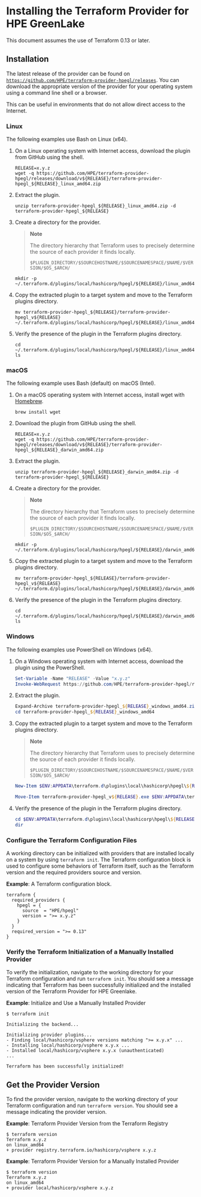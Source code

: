 # Installing the Terraform Provider for HPE GreenLake

This document assumes the use of Terraform 0.13 or later.


## Installation

The latest release of the provider can be found on [`https://github.com/HPE/terraform-provider-hpegl/releases`][releases]. You can download the appropriate version of the provider for your operating system using a command line shell or a browser.

This can be useful in environments that do not allow direct access to the Internet.

### Linux

The following examples use Bash on Linux (x64).

1. On a Linux operating system with Internet access, download the plugin from GitHub using the shell.

   ```console
   RELEASE=x.y.z
   wget -q https://github.com/HPE/terraform-provider-hpegl/releases/download/v${RELEASE}/terraform-provider-hpegl_${RELEASE}_linux_amd64.zip
   ```

2. Extract the plugin.

   ```console
   unzip terraform-provider-hpegl_${RELEASE}_linux_amd64.zip -d terraform-provider-hpegl_${RELEASE}
   ```

3. Create a directory for the provider.

   > **Note**
   >
   > The directory hierarchy that Terraform uses to precisely determine the source of each provider it finds locally.
   >
   > `$PLUGIN_DIRECTORY/$SOURCEHOSTNAME/$SOURCENAMESPACE/$NAME/$VERSION/$OS_$ARCH/`

   ```console
   mkdir -p ~/.terraform.d/plugins/local/hashicorp/hpegl/${RELEASE}/linux_amd64
   ```

4. Copy the extracted plugin to a target system and move to the Terraform plugins directory.

   ```console
   mv terraform-provider-hpegl_${RELEASE}/terraform-provider-hpegl_v${RELEASE} ~/.terraform.d/plugins/local/hashicorp/hpegl/${RELEASE}/linux_amd64
   ```

5. Verify the presence of the plugin in the Terraform plugins directory.

   ```console
   cd ~/.terraform.d/plugins/local/hashicorp/hpegl/${RELEASE}/linux_amd64
   ls
   ```

### macOS

The following example uses Bash (default) on macOS (Intel).

1. On a macOS operating system with Internet access, install wget with [Homebrew](https://brew.sh).

   ```console
   brew install wget
   ```

2. Download the plugin from GitHub using the shell.

   ```console
   RELEASE=x.y.z
   wget -q https://github.com/HPE/terraform-provider-hpegl/releases/download/v${RELEASE}/terraform-provider-hpegl_${RELEASE}_darwin_amd64.zip
   ```

3. Extract the plugin.

   ```console
   unzip terraform-provider-hpegl_${RELEASE}_darwin_amd64.zip -d terraform-provider-hpegl_${RELEASE}
   ```

4. Create a directory for the provider.

   > **Note**
   >
   > The directory hierarchy that Terraform uses to precisely determine the source of each provider it finds locally.
   >
   > `$PLUGIN_DIRECTORY/$SOURCEHOSTNAME/$SOURCENAMESPACE/$NAME/$VERSION/$OS_$ARCH/`

   ```console
   mkdir -p ~/.terraform.d/plugins/local/hashicorp/hpegl/${RELEASE}/darwin_amd64
   ```

5. Copy the extracted plugin to a target system and move to the Terraform plugins directory.

   ```console
   mv terraform-provider-hpegl_${RELEASE}/terraform-provider-hpegl_v${RELEASE} ~/.terraform.d/plugins/local/hashicorp/hpegl/${RELEASE}/darwin_amd64
   ```

6. Verify the presence of the plugin in the Terraform plugins directory.

   ```console
   cd ~/.terraform.d/plugins/local/hashicorp/hpegl/${RELEASE}/darwin_amd64
   ls
   ```

### Windows

The following examples use PowerShell on Windows (x64).

1. On a Windows operating system with Internet access, download the plugin using the PowerShell.

   ```powershell
   Set-Variable -Name "RELEASE" -Value "x.y.z"
   Invoke-WebRequest https://github.com/HPE/terraform-provider-hpegl/releases/download/v${RELEASE}/terraform-provider-hpegl_${RELEASE}_windows_amd64.zip -outfile terraform-provider-hpegl_${RELEASE}_windows_amd64.zip
   ```

2. Extract the plugin.

   ```powershell
   Expand-Archive terraform-provider-hpegl_${RELEASE}_windows_amd64.zip
   cd terraform-provider-hpegl_${RELEASE}_windows_amd64
   ```

3. Copy the extracted plugin to a target system and move to the Terraform plugins directory.

   > **Note**
   >
   > The directory hierarchy that Terraform uses to precisely determine the source of each provider it finds locally.
   >
   > `$PLUGIN_DIRECTORY/$SOURCEHOSTNAME/$SOURCENAMESPACE/$NAME/$VERSION/$OS_$ARCH/`

   ```powershell
   New-Item $ENV:APPDATA\terraform.d\plugins\local\hashicorp\hpegl\${RELEASE}\ -Name "windows_amd64" -ItemType "directory"

   Move-Item terraform-provider-hpegl_v${RELEASE}.exe $ENV:APPDATA\terraform.d\plugins\local\hashicorp\hpegl\${RELEASE}\windows_amd64\terraform-provider-hpegl_v${RELEASE}.exe
   ```

4. Verify the presence of the plugin in the Terraform plugins directory.

   ```powershell
   cd $ENV:APPDATA\terraform.d\plugins\local\hashicorp\hpegl\${RELEASE}\windows_amd64
   dir
   ```

### Configure the Terraform Configuration Files

A working directory can be initialized with providers that are installed locally on a system by using `terraform init`. The Terraform configuration block is used to configure some behaviors of Terraform itself, such as the Terraform version and the required providers source and version.

**Example**: A Terraform configuration block.

```hcl
terraform {
  required_providers {
    hpegl = {
      source  = "HPE/hpegl"
      version = ">= x.y.z"
    }
  }
  required_version = ">= 0.13"
}
```

### Verify the Terraform Initialization of a Manually Installed Provider

To verify the initialization, navigate to the working directory for your Terraform configuration and run `terraform init`. You should see a message indicating that Terraform has been successfully initialized and the installed version of the Terraform Provider for HPE Greenlake.

**Example**: Initialize and Use a Manually Installed Provider

```console
$ terraform init

Initializing the backend...

Initializing provider plugins...
- Finding local/hashicorp/vsphere versions matching ">= x.y.x" ...
- Installing local/hashicorp/vsphere x.y.x ...
- Installed local/hashicorp/vsphere x.y.x (unauthenticated)
...

Terraform has been successfully initialized!
```

## Get the Provider Version

To find the provider version, navigate to the working directory of your Terraform configuration and run `terraform version`. You should see a message indicating the provider version.

**Example**: Terraform Provider Version from the Terraform Registry

```console
$ terraform version
Terraform x.y.z
on linux_amd64
+ provider registry.terraform.io/hashicorp/vsphere x.y.z
```

**Example**: Terraform Provider Version for a Manually Installed Provider

```console
$ terraform version
Terraform x.y.z
on linux_amd64
+ provider local/hashicorp/vsphere x.y.z
```

[hashicorp]: https://www.hashicorp.com/
[releases]: https://releases.hashicorp.com/terraform-provider-vsphere/
[terraform-provider-versioning]: https://www.terraform.io/docs/configuration/providers.html#version-provider-versions
[terraform-registry]: https://registry.terraform.io
